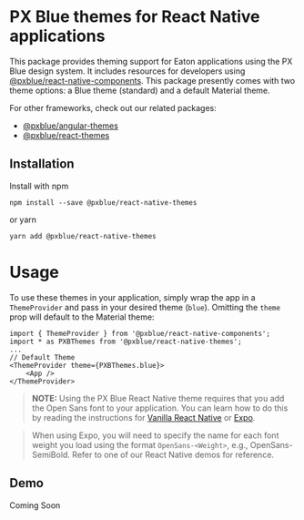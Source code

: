 # PX Blue themes for React Native applications

This package provides theming support for Eaton applications using the PX Blue design system. It includes resources for developers using [@pxblue/react-native-components](https://www.npmjs.com/package/@pxblue/react-native-components). This package presently comes with two theme options: a Blue theme (standard) and a default Material theme.

For other frameworks, check out our related packages:

-   [@pxblue/angular-themes](https://www.npmjs.com/package/@pxblue/angular-themes)
-   [@pxblue/react-themes](https://www.npmjs.com/package/@pxblue/react-themes)

## Installation

Install with npm

```shell
npm install --save @pxblue/react-native-themes
```

or yarn

```shell
yarn add @pxblue/react-native-themes
```

# Usage

To use these themes in your application, simply wrap the app in a `ThemeProvider` and pass in your desired theme (`blue`). Omitting the `theme` prop will default to the Material theme:

```tsx
import { ThemeProvider } from '@pxblue/react-native-components';
import * as PXBThemes from '@pxblue/react-native-themes';
...
// Default Theme
<ThemeProvider theme={PXBThemes.blue}>
    <App />
</ThemeProvider>
```

> **NOTE:** Using the PX Blue React Native theme requires that you add the Open Sans font to your application. You can learn how to do this by reading the instructions for [Vanilla React Native](https://medium.com/react-native-training/react-native-custom-fonts-ccc9aacf9e5e) or [Expo](https://docs.expo.io/versions/latest/guides/using-custom-fonts/).

> When using Expo, you will need to specify the name for each font weight you load using the format `OpenSans-<Weight>`, e.g., OpenSans-SemiBold. Refer to one of our React Native demos for reference.

## Demo

Coming Soon
